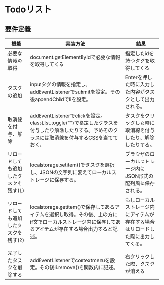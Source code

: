 # Todoリスト

## 要件定義

機能|実装方法|結果
----|------|---
必要な情報の取得|document.getElementByIdで必要な情報を取得してくる|指定したidを持つタグを取得してくる
タスクの追加|inputタグの情報を指定し、addEventListenerでsubmitを設定。その後appendChildでliを設定。|Enterを押した時に入力した内容がタスクとして出力される。
取消線を付与、解除|addEventListenerでclickを設定。classList.toggle("")で指定したクラスを付与したり解除したりする。予めそのクラスには取消線を付与するCSSを当てておく。|タスクをクリックした時に取消線を付与したり、解除したりする。
リロードしても追加したタスクを残す(1)|localstorage.setitem()でタスクを選択し、JSONの文字列に変えてローカルストレージに保存する。|ブラウザのローカルストレージ内にJSON形式の配列風に保存される。
リロードしても追加したタスクを残す(2)|localstorage.getitem()で保存してあるアイテムを選択し取得。その後、上の方にif文でローカルストレージ内に保存してあるアイテムが存在する場合出力すると記述。|もしローカルストレージ内にアイテムが存在する場合はリロードした際に出力してくる。
完了したタスクを削除する|addEventListenerでcontextmenuを設定。その後li.remove()を関数内に記述。|右クリックした際、タスクが消える